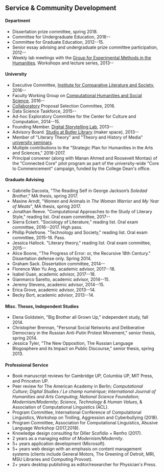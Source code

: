 ## Service & Community Development

#### Department

- Dissertation prize committee, spring 2018.
- Committee for Undergraduate Education, 2016--
- Committee for Graduate Education, 2012--15.
- Senior essay advising and undergraduate prize committee participation,
  2012--
- Weekly lab meetings with the [Group for Experimental Methods in the
  Humanities](http://xpmethod.plaintext.in/). Workshops and lecture series,
2013--

#### University

- Executive Committee, [Institute for Comparative Literature and
  Society](http://icls.columbia.edu/), 2016--
- Faculty Working Group on [Computational Humanities and Social
  Science](http://datascience.columbia.edu/computational-social-science),
2016--
- [Collaboratory](http://collaboratory.columbia.edu/) Proposal Selection
  Committee, 2016.
- Data Science Taskforce, 2015--
- Ad-hoc Exploratory Committee for the Center for Culture and Computation,
  2014--15.
- Founding Member. [Digital Storytelling
  Lab](http://www.digitalstorytellinglab.com/), 2013--
- Advisory Board. [Studio at Butler Library](https://studio.cul.columbia.edu/)
  (maker space), 2013--
- Member of "Literary Theory" and "Theory and History of Media" [university
  seminars](http://universityseminars.columbia.edu/seminars/list-of-seminars/).
- Multiple contributions to the "Strategic Plan for Humanities in the Arts and
  Sciences," 2016-2017.
- Principal convener (along with Manan Ahmed and Roosevelt Montas) of the
  "Connected Core" pilot program as part of the university-wide "Core to
Commencement" campaign, funded by the College Dean's office.

#### Graduate Advising

- Gabrielle Dacosta, "The Reading Self in George Jackson’s *Soledad Brother*,"
  MA thesis, spring 2017.
- Maxine Arndt, "Women and Animals in *The Woman Warrior* and *My Year of
  Meats*", MA thesis, spring 2017.
- Jonathan Reeve. "Computational Approaches to the Study of Literary Style,"
  reading list. Oral exam committee, 2017--
- Sierra Eckert. "Sociology of Literature," reading list. Oral exam committee,
  2016--2017. High pass.
- Phillip Polefrone. "Technology and Society," reading list. Oral exam
  committee, 2015-16. Pass.
- Jessica Hallock. "Literary theory," reading list. Oral exam committee,
  2015--
- Alice Boone, "The Progress of Error: or, the Recursive 18th Century."
  Dissertation defense only. Spring 2014.
- Graham Sack. Dissertation committee, 2014--
- Florence Wan Yu Ang, academic advisor, 2017--18.
- Isabel Guan, academic advisor, 2017--18.
- Gianmarco Saretto, academic advisor, 2014--15.
- Jeremy Stevens, academic advisor, 2014--15.
- Erica Grove, academic advisor, 2013--14.
- Becky Bort, academic advisor, 2013--14.

#### Misc. Theses, Independent Studies

- Elena Goldstein, "Big Brother all Grown Up," independent study, fall 2014.
- Christopher Brennan, "Personal Social Networks and Deliberative Democracy in
  the Russian Anti-Putin Protest Movement," senior thesis, spring 2014.
- Jessica Tyler, "The New Opposition, The Russian Language Blogosphere and its
  Impact on Public Discourse," senior thesis, spring 2013.

#### Professional Service

- Book manuscript reviews for Cambridge UP, Columbia UP, MIT Press, and
  Princeton UP.
- Peer review for The American Academy in Berlin; *Computational Culture*;
  *Digital Studies / Le champ numérique*; *International Journal of Humanities
and Arts Computing*; *National Science Foundation*; *Modernism/Modernity*;
*Science, Technology & Human Values*, & Association of Computational
Linguistics (ACL).
- Program Committee, International Conference of Computational Linguistics,
  Workshop on Trolling, Aggression and Cyberbullying (2018).
- Program Committee, Association for Computational Linguistics, Abusive
  Language Workshop (2017,2018).
- Knowledge design consulting for Diller Scofidio + Renfro (2017).
- 2 years as a managing editor of *Modernism/Modernity*.
- 5+ years application development (Microsoft).
- 5+ years web design with an emphasis on content management systems (clients
  include General Motors, The Greening of Detroit, MRI, MSU Libraries and
Computing Provost).
- 2+ years desktop publishing as editor/researcher for Physician's Press.
